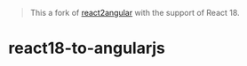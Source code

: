 > This a fork of [react2angular](https://github.com/coatue-oss/react2angular) with the support of React 18.

# react18-to-angularjs

